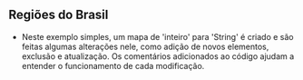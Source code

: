 ## Regiões do Brasil

- Neste exemplo simples, um mapa de 'inteiro' para 'String' é criado e são feitas algumas alterações nele, como adição de novos elementos, exclusão e atualização. Os comentários adicionados ao código ajudam a entender o funcionamento de cada modificação. 